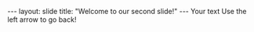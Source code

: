 --- layout: slide title: "Welcome to our second slide!" --- Your text Use the left arrow to go back! 
